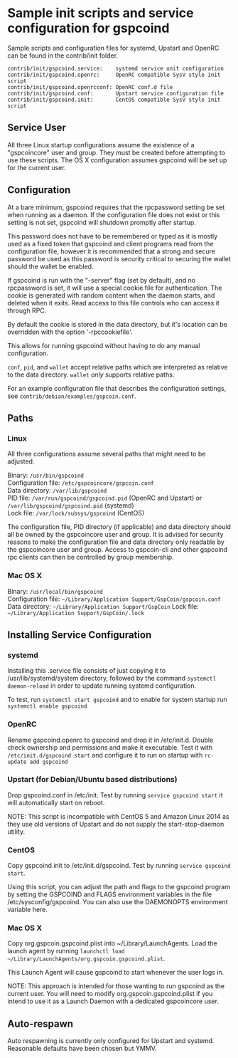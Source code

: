 Sample init scripts and service configuration for gspcoind
==========================================================

Sample scripts and configuration files for systemd, Upstart and OpenRC
can be found in the contrib/init folder.

    contrib/init/gspcoind.service:    systemd service unit configuration
    contrib/init/gspcoind.openrc:     OpenRC compatible SysV style init script
    contrib/init/gspcoind.openrcconf: OpenRC conf.d file
    contrib/init/gspcoind.conf:       Upstart service configuration file
    contrib/init/gspcoind.init:       CentOS compatible SysV style init script

Service User
---------------------------------

All three Linux startup configurations assume the existence of a "gspcoincore" user
and group.  They must be created before attempting to use these scripts.
The OS X configuration assumes gspcoind will be set up for the current user.

Configuration
---------------------------------

At a bare minimum, gspcoind requires that the rpcpassword setting be set
when running as a daemon.  If the configuration file does not exist or this
setting is not set, gspcoind will shutdown promptly after startup.

This password does not have to be remembered or typed as it is mostly used
as a fixed token that gspcoind and client programs read from the configuration
file, however it is recommended that a strong and secure password be used
as this password is security critical to securing the wallet should the
wallet be enabled.

If gspcoind is run with the "-server" flag (set by default), and no rpcpassword is set,
it will use a special cookie file for authentication. The cookie is generated with random
content when the daemon starts, and deleted when it exits. Read access to this file
controls who can access it through RPC.

By default the cookie is stored in the data directory, but it's location can be overridden
with the option '-rpccookiefile'.

This allows for running gspcoind without having to do any manual configuration.

`conf`, `pid`, and `wallet` accept relative paths which are interpreted as
relative to the data directory. `wallet` *only* supports relative paths.

For an example configuration file that describes the configuration settings,
see `contrib/debian/examples/gspcoin.conf`.

Paths
---------------------------------

### Linux

All three configurations assume several paths that might need to be adjusted.

Binary:              `/usr/bin/gspcoind`  
Configuration file:  `/etc/gspcoincore/gspcoin.conf`  
Data directory:      `/var/lib/gspcoind`  
PID file:            `/var/run/gspcoind/gspcoind.pid` (OpenRC and Upstart) or `/var/lib/gspcoind/gspcoind.pid` (systemd)  
Lock file:           `/var/lock/subsys/gspcoind` (CentOS)  

The configuration file, PID directory (if applicable) and data directory
should all be owned by the gspcoincore user and group.  It is advised for security
reasons to make the configuration file and data directory only readable by the
gspcoincore user and group.  Access to gspcoin-cli and other gspcoind rpc clients
can then be controlled by group membership.

### Mac OS X

Binary:              `/usr/local/bin/gspcoind`  
Configuration file:  `~/Library/Application Support/GspCoin/gspcoin.conf`  
Data directory:      `~/Library/Application Support/GspCoin`
Lock file:           `~/Library/Application Support/GspCoin/.lock`

Installing Service Configuration
-----------------------------------

### systemd

Installing this .service file consists of just copying it to
/usr/lib/systemd/system directory, followed by the command
`systemctl daemon-reload` in order to update running systemd configuration.

To test, run `systemctl start gspcoind` and to enable for system startup run
`systemctl enable gspcoind`

### OpenRC

Rename gspcoind.openrc to gspcoind and drop it in /etc/init.d.  Double
check ownership and permissions and make it executable.  Test it with
`/etc/init.d/gspcoind start` and configure it to run on startup with
`rc-update add gspcoind`

### Upstart (for Debian/Ubuntu based distributions)

Drop gspcoind.conf in /etc/init.  Test by running `service gspcoind start`
it will automatically start on reboot.

NOTE: This script is incompatible with CentOS 5 and Amazon Linux 2014 as they
use old versions of Upstart and do not supply the start-stop-daemon utility.

### CentOS

Copy gspcoind.init to /etc/init.d/gspcoind. Test by running `service gspcoind start`.

Using this script, you can adjust the path and flags to the gspcoind program by
setting the GSPCOIND and FLAGS environment variables in the file
/etc/sysconfig/gspcoind. You can also use the DAEMONOPTS environment variable here.

### Mac OS X

Copy org.gspcoin.gspcoind.plist into ~/Library/LaunchAgents. Load the launch agent by
running `launchctl load ~/Library/LaunchAgents/org.gspcoin.gspcoind.plist`.

This Launch Agent will cause gspcoind to start whenever the user logs in.

NOTE: This approach is intended for those wanting to run gspcoind as the current user.
You will need to modify org.gspcoin.gspcoind.plist if you intend to use it as a
Launch Daemon with a dedicated gspcoincore user.

Auto-respawn
-----------------------------------

Auto respawning is currently only configured for Upstart and systemd.
Reasonable defaults have been chosen but YMMV.
